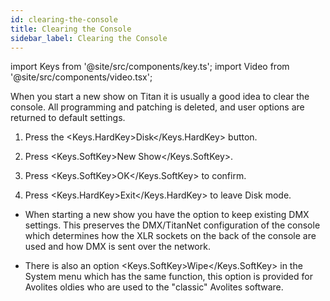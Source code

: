 ```yaml
---
id: clearing-the-console
title: Clearing the Console
sidebar_label: Clearing the Console
---
```


import Keys from '@site/src/components/key.ts';
import Video from '@site/src/components/video.tsx';

When you start a new show on Titan it is usually a good idea to clear
the console. All programming and patching is deleted, and user options
are returned to default settings.

1. Press the <Keys.HardKey>Disk</Keys.HardKey> button.

2. Press <Keys.SoftKey>New Show</Keys.SoftKey>.

3. Press <Keys.SoftKey>OK</Keys.SoftKey> to confirm.

4. Press <Keys.HardKey>Exit</Keys.HardKey> to leave Disk mode.

-   When starting a new show you have the option to keep existing DMX
    settings. This preserves the DMX/TitanNet configuration of the
    console which determines how the XLR sockets on the back of the
    console are used and how DMX is sent over the network.

-   There is also an option <Keys.SoftKey>Wipe</Keys.SoftKey> in the System menu which has the
    same function, this option is provided for Avolites oldies who are
    used to the "classic" Avolites software.
